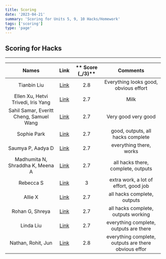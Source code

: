 ```yaml
---
title: Scoring
date: '2023-04-21'
summary: 'Scoring for Units 5, 9, 10 Hacks/Homework'
tags: ['scoring']
type: 'page'
---
```



## Scoring for Hacks

***

| **Names** | **Link** | ** Score (_/3)** | **Comments** |
|:---:|:---:|:---:|:---:|
| Tianbin Liu | [Link](https://tianbinliu.github.io/Fastpage/csa/2023/04/26/HWTeam2.html) | 2.8 | Everything looks good, obvious effort |
| Ellen Xu, Hetvi Trivedi, Iris Yang | [Link](https://xu-ellen.github.io/ap-csa-fastpages/jupyter/cb/2023/04/26/lesson1-hacks.html) | 2.7 | Milk |
| Sahil Samar, Everitt Cheng, Samuel Wang | [Link](https://ninjabreadlord.github.io/chengfastpages/2023/04/26/canCode.html) | 2.7 | Very good very good |
| Sophie Park | [Link](https://calrethonofmirkwood.github.io/csablog2/jupyter/2023/04/25/CanCodeHacks.html) | 2.7  | good, outputs, all hacks complete |
| Saumya P, Aadya D | [Link](https://saumyapalk23.github.io/saumyafastpages/jupyter/2023/04/25/pres2.html) | 2.7 | everything there, works |
| Madhumita N, Shraddha K, Meena A | [Link](https://mnarayan1.github.io/csa-fastpages/jupyter/2023/04/18/lesson-one.html) | 2.7 | all hacks there, complete, outputs |
| Rebecca S | [Link](https://rebecca-123.github.io/blog/apr/cancode/2023/04/19/cancode.html) | 3 | extra work, a lot of effort, good job |
| Allie X | [Link](https://xiaoa0.github.io/fastpages2/2023/04/25/cancode.html) | 2.7 | all hacks complete, outputs |
| Rohan G, Shreya | [Link](https://shreya-ahujaa.github.io/fastpages/2023/04/25/cancodehacks.html) | 2.7 | all hacks complete, outputs working |
| Linda Liu | [Link](https://lindaliu1202.github.io/lindaliu_blog/2023/04/26/unit5&9&10.html) | 2.7 | everything complete, outputs are there
| Nathan, Rohit, Jun | [Link](https://rohitd3.github.io/rohitfastpages/java/2023/04/26/labhacks.html) | 2.8 | everything complete, outputs are there obvious effor







